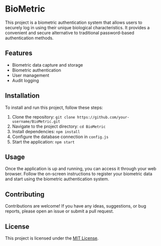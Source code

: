 # BioMetric

This project is a biometric authentication system that allows users to securely log in using their unique biological characteristics. It provides a convenient and secure alternative to traditional password-based authentication methods.

## Features

- Biometric data capture and storage
- Biometric authentication
- User management
- Audit logging

## Installation

To install and run this project, follow these steps:

1. Clone the repository: `git clone https://github.com/your-username/BioMetric.git`
2. Navigate to the project directory: `cd BioMetric`
3. Install dependencies: `npm install`
4. Configure the database connection in `config.js`
5. Start the application: `npm start`

## Usage

Once the application is up and running, you can access it through your web browser. Follow the on-screen instructions to register your biometric data and start using the biometric authentication system.

## Contributing

Contributions are welcome! If you have any ideas, suggestions, or bug reports, please open an issue or submit a pull request.

## License

This project is licensed under the [MIT License](LICENSE).
